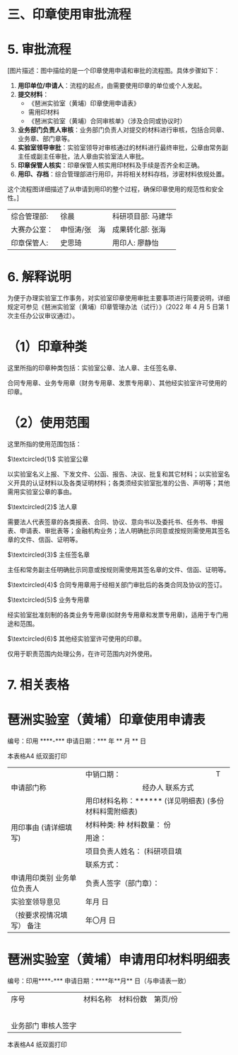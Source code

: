 # 三、印章使用审批流程  

# 5. 审批流程  

[图片描述：图中描绘的是一个印章使用申请和审批的流程图。具体步骤如下：

1. **用印单位/申请人**：流程的起点，由需要使用印章的单位或个人发起。
2. **提交材料**：
   - 《琶洲实验室（黄埔）印章使用申请表》
   - 需用印材料
   - 《琶洲实验室（黄埔）合同审核单》（涉及合同或协议时）
3. **业务部门负责人审核**：业务部门负责人对提交的材料进行审核，包括合同章、业务章、部门章等。
4. **实验室领导审批**：实验室领导对审核通过的材料进行最终审批，公章由常务副主任或副主任审批，法人章由实验室法人审批。
5. **印章保管人核实**：印章保管人核实用印材料及手续是否齐全和正确。
6. **用印、存档**：综合管理部进行用印，并将相关材料存档，涉密材料依规处置。

这个流程图详细描述了从申请到用印的整个过程，确保印章使用的规范性和安全性。]  

<html><body><table><tr><td>综合管理部:</td><td>徐晨</td><td>科研项目部: 马建华</td></tr><tr><td>大赛办公室：</td><td>申恒涛/张　海</td><td>成果转化部: 张海</td></tr><tr><td>印章保管人:</td><td>史思琦</td><td>用印人: 廖静怡</td></tr></table></body></html>  

# 6. 解释说明  

为便于办理实验室工作事务，对实验室印章使用审批主要事项进行简要说明，详细规定可参见《琶洲实验室（黄埔）印章管理办法（试行）》（2022 年 4 月 5 日第 1 次主任办公议审议通过）。  

# （1）印章种类  

这里所指的印章种类包括：实验室公章、法人章、主任签名章、  

合同专用章、业务专用章（财务专用章、发票专用章）、其他经实验室许可使用的印章。  

# （2）使用范围  

这里所指的使用范围包括：  

$\textcircled{1}$ 实验室公章  

以实验室名义上报、下发文件、公函、报告、决议、批复和其它材料；以实验室名义开具的认证材料以及各类证明材料；各类须经实验室批准的公告、声明等；其他需用实验室公章的事由。  

$\textcircled{2}$ 法人章  

需要法人代表签章的各类报表、合同、协议、意向书以及委托书、任务书、申报表、申请表、审批表等；金融机构业务；法人明确批示同意或按规则需使用其签名章的文件、信函、证明等。  

$\textcircled{3}$ 主任签名章  

主任和常务副主任明确批示同意或按规则需使用其签名章的文件、信函、证明等。  

$\textcircled{4}$ 合同专用章用于经相关部门审批后的各类合同及协议的签订。  

$\textcircled{5}$ 业务专用章  

经实验室批准刻制的各类业务专用章(如财务专用章和发票专用章)，适用于专门用途和范围。  

$\textcircled{6}$ 其他经实验室许可使用的印章。  

仅用于职责范围内处理公务，在许可范围内对外使用。  

# 7. 相关表格  

# 琶洲实验室（黄埔）印章使用申请表  

编号：印用 \*\*\*\*-\*\*\* 申请日期：\*\*\* 年 \*\* 月 \*\*  日  

本表格A4 纸双面打印  


<html><body><table><tr><td></td><td>中销口期：</td><td></td><td>T</td></tr><tr><td>申请部门称</td><td></td><td>经办人 联系方式</td><td></td></tr><tr><td rowspan="5">用印事由 (请详细填写)</td><td colspan="3">用印材料名称：****** (详见明细表) (多份材料料需附细表)</td></tr><tr><td colspan="3">材料种类: 种 材料数量： 份</td></tr><tr><td colspan="3">用途：</td></tr><tr><td colspan="3">项目负责人姓名： (科研项目填</td></tr><tr><td colspan="3">联系方式：</td></tr><tr><td>申请用印类别 业务单位负责人</td><td colspan="3">负责人签字（部门章）：</td></tr><tr><td>实验室领导意见</td><td colspan="3">年月 日</td></tr><tr><td>（按要求视情况填写） 备注</td><td colspan="3">年〇月 日</td></tr></table></body></html>  

# 琶洲实验室（黄埔）申请用印材料明细表  

编号：印用\*\*\*\*-\*\*\* 申请日期：\*\*\*\*年\*\*月\*\* 日（与申请表一致）  

<html><body><table><tr><td>序号</td><td>材料名称</td><td>材料份数</td><td>第页/份</td></tr><tr><td></td><td></td><td></td><td></td></tr><tr><td></td><td></td><td></td><td></td></tr><tr><td></td><td></td><td></td><td></td></tr><tr><td></td><td></td><td></td><td></td></tr><tr><td></td><td></td><td></td><td></td></tr><tr><td>业务部门 审核人签字</td><td></td><td></td><td></td></tr></table></body></html>

本表格A4 纸双面打印